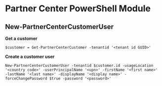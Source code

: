 # Partner Center PowerShell Module #

## New-PartnerCenterCustomerUser ##

**Get a customer**

    $customer = Get-PartnerCenterCustomer -tenantid '<tenant id GUID>'

**Create a customer user**

    New-PartnerCenterCustomerUser -tenantid $customer.id -usageLocation '<country code>' -userPrincipalName '<upn>' -firstName '<first name>' -lastName '<last name>' -displayName '<display name>' -forceChangePassword $true -password '<password>'

